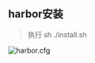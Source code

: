 ## harbor安装
> 执行 sh ./install.sh


![harbor.cfg](https://storewang.github.io/images/harbor.cfg.png "harbor配置文件")